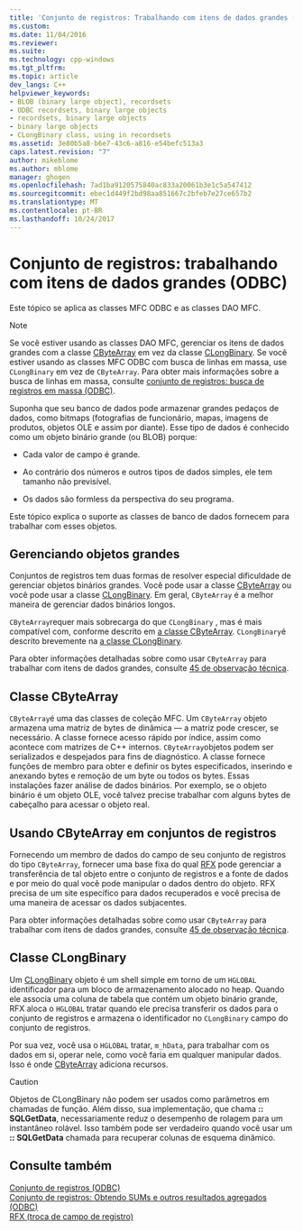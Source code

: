 ```yaml
---
title: 'Conjunto de registros: Trabalhando com itens de dados grandes (ODBC) | Microsoft Docs'
ms.custom: 
ms.date: 11/04/2016
ms.reviewer: 
ms.suite: 
ms.technology: cpp-windows
ms.tgt_pltfrm: 
ms.topic: article
dev_langs: C++
helpviewer_keywords:
- BLOB (binary large object), recordsets
- ODBC recordsets, binary large objects
- recordsets, binary large objects
- binary large objects
- CLongBinary class, using in recordsets
ms.assetid: 3e80b5a8-b6e7-43c6-a816-e54befc513a3
caps.latest.revision: "7"
author: mikeblome
ms.author: mblome
manager: ghogen
ms.openlocfilehash: 7ad1ba9120575840ac833a20061b3e1c5a547412
ms.sourcegitcommit: ebec1d449f2bd98aa851667c2bfeb7e27ce657b2
ms.translationtype: MT
ms.contentlocale: pt-BR
ms.lasthandoff: 10/24/2017
---
```

# <a name="recordset-working-with-large-data-items-odbc"></a>Conjunto de registros: trabalhando com itens de dados grandes (ODBC)
Este tópico se aplica as classes MFC ODBC e as classes DAO MFC.  
  
> [!NOTE]
>  Se você estiver usando as classes DAO MFC, gerenciar os itens de dados grandes com a classe [CByteArray](../../mfc/reference/cbytearray-class.md) em vez da classe [CLongBinary](../../mfc/reference/clongbinary-class.md). Se você estiver usando as classes MFC ODBC com busca de linhas em massa, use `CLongBinary` em vez de `CByteArray`. Para obter mais informações sobre a busca de linhas em massa, consulte [conjunto de registros: busca de registros em massa (ODBC)](../../data/odbc/recordset-fetching-records-in-bulk-odbc.md).  
  
 Suponha que seu banco de dados pode armazenar grandes pedaços de dados, como bitmaps (fotografias de funcionário, mapas, imagens de produtos, objetos OLE e assim por diante). Esse tipo de dados é conhecido como um objeto binário grande (ou BLOB) porque:  
  
-   Cada valor de campo é grande.  
  
-   Ao contrário dos números e outros tipos de dados simples, ele tem tamanho não previsível.  
  
-   Os dados são formless da perspectiva do seu programa.  
  
 Este tópico explica o suporte as classes de banco de dados fornecem para trabalhar com esses objetos.  
  
##  <a name="_core_managing_large_objects"></a>Gerenciando objetos grandes  
 Conjuntos de registros tem duas formas de resolver especial dificuldade de gerenciar objetos binários grandes. Você pode usar a classe [CByteArray](../../mfc/reference/cbytearray-class.md) ou você pode usar a classe [CLongBinary](../../mfc/reference/clongbinary-class.md). Em geral, `CByteArray` é a melhor maneira de gerenciar dados binários longos.  
  
 `CByteArray`requer mais sobrecarga do que `CLongBinary` , mas é mais compatível com, conforme descrito em [a classe CByteArray](#_core_the_cbytearray_class). `CLongBinary`é descrito brevemente na [a classe CLongBinary](#_core_the_clongbinary_class).  
  
 Para obter informações detalhadas sobre como usar `CByteArray` para trabalhar com itens de dados grandes, consulte [45 de observação técnica](../../mfc/tn045-mfc-database-support-for-long-varchar-varbinary.md).  
  
##  <a name="_core_the_cbytearray_class"></a>Classe CByteArray  
 `CByteArray`é uma das classes de coleção MFC. Um `CByteArray` objeto armazena uma matriz de bytes de dinâmica — a matriz pode crescer, se necessário. A classe fornece acesso rápido por índice, assim como acontece com matrizes de C++ internos. `CByteArray`objetos podem ser serializados e despejados para fins de diagnóstico. A classe fornece funções de membro para obter e definir os bytes especificados, inserindo e anexando bytes e remoção de um byte ou todos os bytes. Essas instalações fazer análise de dados binários. Por exemplo, se o objeto binário é um objeto OLE, você talvez precise trabalhar com alguns bytes de cabeçalho para acessar o objeto real.  
  
##  <a name="_core_using_cbytearray_in_recordsets"></a>Usando CByteArray em conjuntos de registros  
 Fornecendo um membro de dados do campo de seu conjunto de registros do tipo `CByteArray`, fornecer uma base fixa do qual [RFX](../../data/odbc/record-field-exchange-rfx.md) pode gerenciar a transferência de tal objeto entre o conjunto de registros e a fonte de dados e por meio do qual você pode manipular o dados dentro do objeto. RFX precisa de um site específico para dados recuperados e você precisa de uma maneira de acessar os dados subjacentes.  
  
 Para obter informações detalhadas sobre como usar `CByteArray` para trabalhar com itens de dados grandes, consulte [45 de observação técnica](../../mfc/tn045-mfc-database-support-for-long-varchar-varbinary.md).  
  
##  <a name="_core_the_clongbinary_class"></a>Classe CLongBinary  
 Um [CLongBinary](../../mfc/reference/clongbinary-class.md) objeto é um shell simple em torno de um `HGLOBAL` identificador para um bloco de armazenamento alocado no heap. Quando ele associa uma coluna de tabela que contém um objeto binário grande, RFX aloca o `HGLOBAL` tratar quando ele precisa transferir os dados para o conjunto de registros e armazena o identificador no `CLongBinary` campo do conjunto de registros.  
  
 Por sua vez, você usa o `HGLOBAL` tratar, `m_hData`, para trabalhar com os dados em si, operar nele, como você faria em qualquer manipular dados. Isso é onde [CByteArray](../../mfc/reference/cbytearray-class.md) adiciona recursos.  
  
> [!CAUTION]
>  Objetos de CLongBinary não podem ser usados como parâmetros em chamadas de função. Além disso, sua implementação, que chama **:: SQLGetData**, necessariamente reduz o desempenho de rolagem para um instantâneo rolável. Isso também pode ser verdadeiro quando você usar um **:: SQLGetData** chamada para recuperar colunas de esquema dinâmico.  
  
## <a name="see-also"></a>Consulte também  
 [Conjunto de registros (ODBC)](../../data/odbc/recordset-odbc.md)   
 [Conjunto de registros: Obtendo SUMs e outros resultados agregados (ODBC)](../../data/odbc/recordset-obtaining-sums-and-other-aggregate-results-odbc.md)   
 [RFX (troca de campo de registro)](../../data/odbc/record-field-exchange-rfx.md)
